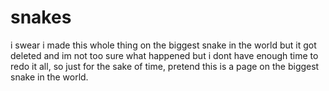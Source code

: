 # snakes
i swear i made this whole thing on the biggest snake in the world but it got deleted and im not too sure what happened but i dont have enough time to redo it all, so just for the sake of time, pretend this is a page on the biggest snake in the world.
